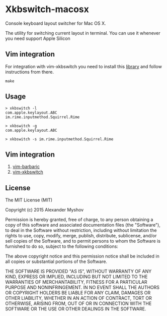 # Xkbswitch-macosx

Console keyboard layout switcher for Mac OS X.

The utility for switching current layout in terminal. You can use it whenever you need
support Apple Silicon

## Vim integration
For integration with vim-xkbswitch you need to install this [library](https://github.com/myshov/libxkbswitch-macosx) and follow instructions from there.

`make`

## Usage

```
> xkbswitch -l
com.apple.keylayout.ABC
im.rime.inputmethod.Squirrel.Rime

> xkbswitch -g
com.apple.keylayout.ABC

> xkbswitch -s im.rime.inputmethod.Squirrel.Rime
```

## Vim integration

1. [vim-barbaric](https://github.com/rlue/vim-barbaric)
2. [vim-xkbswitch](https://github.com/lyokha/vim-xkbswitch)

## License
The MIT License (MIT)

Copyright (c) 2015 Alexander Myshov

Permission is hereby granted, free of charge, to any person obtaining a copy
of this software and associated documentation files (the "Software"), to deal
in the Software without restriction, including without limitation the rights
to use, copy, modify, merge, publish, distribute, sublicense, and/or sell
copies of the Software, and to permit persons to whom the Software is
furnished to do so, subject to the following conditions:

The above copyright notice and this permission notice shall be included in all
copies or substantial portions of the Software.

THE SOFTWARE IS PROVIDED "AS IS", WITHOUT WARRANTY OF ANY KIND, EXPRESS OR
IMPLIED, INCLUDING BUT NOT LIMITED TO THE WARRANTIES OF MERCHANTABILITY,
FITNESS FOR A PARTICULAR PURPOSE AND NONINFRINGEMENT. IN NO EVENT SHALL THE
AUTHORS OR COPYRIGHT HOLDERS BE LIABLE FOR ANY CLAIM, DAMAGES OR OTHER
LIABILITY, WHETHER IN AN ACTION OF CONTRACT, TORT OR OTHERWISE, ARISING FROM,
OUT OF OR IN CONNECTION WITH THE SOFTWARE OR THE USE OR OTHER DEALINGS IN THE
SOFTWARE.

